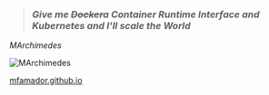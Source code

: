 <!-- ### Hi there! -->

> ### *Give me ~~Docker~~a Container Runtime Interface and Kubernetes and I'll scale the World*
*MArchimedes*

![MArchimedes](https://raw.githubusercontent.com/mfamador/mfamador/master/assets/marchimedes_small.png "MArchimedes")


[mfamador.github.io](https://mfamador.github.io)

<!--

[:octocat: https://mfamador.github.io](https://mfamador.github.io)

-->
